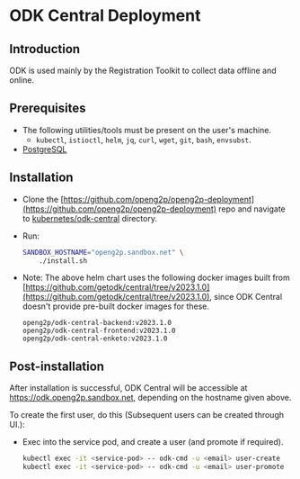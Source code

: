 # ODK Central Deployment

## Introduction

ODK is used mainly by the Registration Toolkit to collect data offline and online.

## Prerequisites

* The following utilities/tools must be present on the user's machine.
  * `kubectl`, `istioctl`, `helm`, `jq`, `curl`, `wget`, `git`, `bash`, `envsubst`.
* [PostgreSQL](postgresql-server.md)

## Installation

* Clone the [https://github.com/openg2p/openg2p-deployment](https://github.com/openg2p/openg2p-deployment) repo and navigate to [kubernetes/odk-central](https://github.com/OpenG2P/openg2p-deployment/tree/main/kubernetes/odk-central) directory.
*   Run:

    ```bash
    SANDBOX_HOSTNAME="openg2p.sandbox.net" \
        ./install.sh
    ```
*   Note: The above helm chart uses the following docker images built from [https://github.com/getodk/central/tree/v2023.1.0](https://github.com/getodk/central/tree/v2023.1.0), since ODK Central doesn't provide pre-built docker images for these.

    ```
    openg2p/odk-central-backend:v2023.1.0
    openg2p/odk-central-frontend:v2023.1.0
    openg2p/odk-central-enketo:v2023.1.0
    ```

## Post-installation

After installation is successful, ODK Central will be accessible at https://odk.openg2p.sandbox.net, depending on the hostname given above.

To create the first user, do this (Subsequent users can be created through UI.):

*   Exec into the service pod, and create a user (and promote if required).

    ```bash
    kubectl exec -it <service-pod> -- odk-cmd -u <email> user-create
    kubectl exec -it <service-pod> -- odk-cmd -u <email> user-promote
    ```

